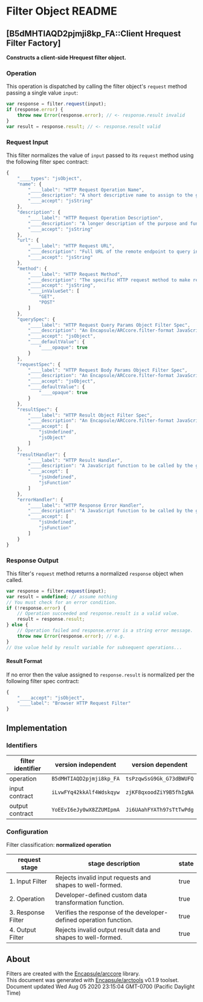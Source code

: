 # Filter Object README

## [B5dMHTIAQD2pjmji8kp_FA::Client Hrequest Filter Factory]

**Constructs a client-side Hrequest filter object.**

### Operation

This operation is dispatched by calling the filter object's `request` method passing a single value `input`:

```JavaScript
var response = filter.request(input);
if (response.error) {
    throw new Error(response.error); // <- response.result invalid
}
var result = response.result; // <- response.result valid
```

### Request Input

This filter normalizes the value of `input` passed to its `request` method using the following filter spec contract:

```JavaScript
{
    "____types": "jsObject",
    "name": {
        "____label": "HTTP Request Operation Name",
        "____description": "A short descriptive name to assign to the generated HTTP request filter object.",
        "____accept": "jsString"
    },
    "description": {
        "____label": "HTTP Request Operation Description",
        "____description": "A longer description of the purpose and functionality to assign to the generated HTTP request filter object.",
        "____accept": "jsString"
    },
    "url": {
        "____label": "HTTP Request URL",
        "____description": "Full URL of the remote endpoint to query including the leading HTTP protocol designation.",
        "____accept": "jsString"
    },
    "method": {
        "____label": "HTTP Request Method",
        "____description": "The specific HTTP request method to make requests with.",
        "____accept": "jsString",
        "____inValueSet": [
            "GET",
            "POST"
        ]
    },
    "querySpec": {
        "____label": "HTTP Request Query Params Object Filter Spec",
        "____description": "An Encapsule/ARCcore.filter-format JavaScript object descriptor specifying the schema of the query specification object that may be optionally specified at request time.",
        "____accept": "jsObject",
        "____defaultValue": {
            "____opaque": true
        }
    },
    "requestSpec": {
        "____label": "HTTP Request Body Params Object Filter Spec",
        "____description": "An Encapsule/ARCcore.filter-format JavaScript object descriptor specifying the schema of the main request object to pass as the body of the HTTP request.",
        "____accept": "jsObject",
        "____defaultValue": {
            "____opaque": true
        }
    },
    "resultSpec": {
        "____label": "HTTP Result Object Filter Spec",
        "____description": "An Encapsule/ARCcore.filter-format JavaScript object descriptor specifiying the schema of the result data that the remote endpoint is expected/required to return in response to the HTTP request.",
        "____accept": [
            "jsUndefined",
            "jsObject"
        ]
    },
    "resultHandler": {
        "____label": "HTTP Result Handler",
        "____description": "A JavaScript function to be called by the generated HTTP request filter when the request completes successfully. This function is always passed a single in-parameter, request, that is filtered by the resultSpec.",
        "____accept": [
            "jsUndefined",
            "jsFunction"
        ]
    },
    "errorHandler": {
        "____label": "HTTP Response Error Handler",
        "____description": "A JavaScript function to be called by the generated HTTP request filter if the request fails. This function is always passed a single in-parameter of type string that explains what went wrong.",
        "____accept": [
            "jsUndefined",
            "jsFunction"
        ]
    }
}
```


### Response Output

This filter's `request` method returns a normalized `response` object when called.

```JavaScript
var response = filter.request(input);
var result = undefined; // assume nothing
// You must check for an error condition.
if (!response.error) {
    // Operation succeeded and response.result is a valid value.
    result = response.result;
} else {
    // Operation failed and response.error is a string error message.
    throw new Error(response.error); // e.g.
}
// Use value held by result variable for subsequent operations...
```
#### Result Format


If no error then the value assigned to `response.result` is normalized per the following filter spec contract:

```JavaScript
{
    "____accept": "jsObject",
    "____label": "Browser HTTP Request Filter"
}
```


## Implementation

### Identifiers

| filter identifier | version independent | version dependent |
|--------|---------------------|-------------------|
| operation | `B5dMHTIAQD2pjmji8kp_FA` | `tsPzqwSsG9Gk_G73dBWUFQ` |
| input contract | `iLvwFYq42kkAlf4Wdskqyw` | `zjKF8qxoodZiY9B5fhIgNA` |
| output contract | `YoEEvI6eJy0wX8ZZUMIpmA` | `Ji6UAahFYATh97sTtTwPdg` |

### Configuration
Filter classification:  **normalized operation**

| request stage | stage description | state |
|-------|---------|---------------|
| 1. Input Filter | Rejects invalid input requests and shapes to well-formed. | true |
| 2. Operation | Developer-defined custom data transformation function. | true |
| 3. Response Filter | Verifies the response of the developer-defined operation function. | true |
| 4. Output Filter | Rejects invalid output result data and shapes to well-formed. | true |

## About
Filters are created with the [Encapsule/arccore](https://github.com/Encapsule/arccore/) library.<br>
This document was generated with [Encapsule/arctools](https://github.com/Encapsule/arctools/) v0.1.9 toolset.<br>
Document updated Wed Aug 05 2020 23:15:04 GMT-0700 (Pacific Daylight Time)


